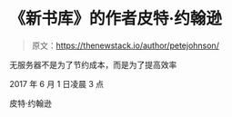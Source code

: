 # 《新书库》的作者皮特·约翰逊

> 原文：<https://thenewstack.io/author/petejohnson/>

无服务器不是为了节约成本，而是为了提高效率

2017 年 6 月 1 日凌晨 3 点

皮特·约翰逊